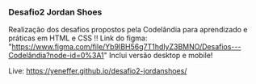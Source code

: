 ### Desafio2 Jordan Shoes

Realização dos desafios propostos pela Codelândia para aprendizado e práticas em HTML e CSS !! Link do figma: "https://www.figma.com/file/Yb9IBH56g7T1hdIyZ3BMNO/Desafios---Codelândia?node-id=0%3A1" Inclui versão desktop e mobile!

Live: https://yeneffer.github.io/desafio2-jordanshoes/

